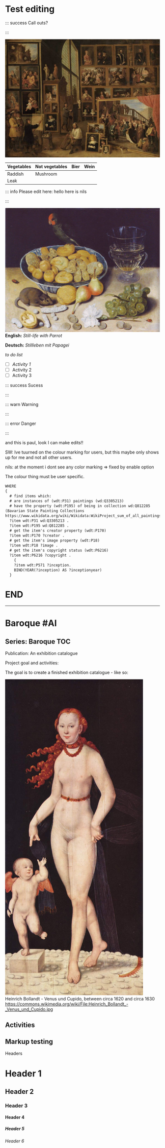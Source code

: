 # Test editing

::: success
Call outs? 

:::

![David_Teniers\_(II)\_-\_The_gallery_of_Archduke_Leopold_in_Brussels.jpg](.attachments.6780765/David_Teniers_%28II%29_-_The_gallery_of_Archduke_Leopold_in_Brussels.jpg)

| Vegetables | Not vegetables | Bier | Wein |
|------------|----------------|------|------|
| Raddish | Mushroom |  |  |
| Leak |  |  |  |

::: info
Please edit here: hello here is nils

:::

![Flegel\_-\_Wein_und_Konfekt,\_Maus_und_Papagei.jpg](.attachments.6780765/Flegel_-_Wein_und_Konfekt%2C_Maus_und_Papagei.jpg)  
**English:** *Still-life with Parrot*

**Deutsch:** *Stillleben mit Papagei*

*to do list* 

* [ ] *Activity 1*
* [ ] Activity 2
* [ ] Activity 3

::: success
Sucess

:::

::: warn
Warning

:::

::: error
Danger

:::

and this is paul, look I can make edits!!

SW: Ive tuurned on the colour marking for users, but this maybe only shows up for me and not all other users.

nils: at the moment i dont see any color marking => fixed by enable option

The colour thing must be user specific.

```
WHERE
{
  # find items which:
  # are instances of (wdt:P31) paintings (wd:Q3305213)
  # have the property (wdt:P195) of being in collection wd:Q812285 (Bavarian State Painting Collections https://www.wikidata.org/wiki/Wikidata:WikiProject_sum_of_all_paintings/Collection/Bavarian_State_Painting_Collections)
  ?item wdt:P31 wd:Q3305213 .
  ?item wdt:P195 wd:Q812285 .
  # get the item's creator property (wdt:P170)
  ?item wdt:P170 ?creator .
  # get the item's image property (wdt:P18)
  ?item wdt:P18 ?image .
  # get the item's copyright status (wdt:P6216)
  ?item wdt:P6216 ?copyright . 
    {
    ?item wdt:P571 ?inception.
    BIND(YEAR(?inception) AS ?inceptionyear)
  }
```

# END

---

# Baroque #AI

## Series: Baroque TOC

Publication: An exhibition catalogue

Project goal and activities:

The goal is to create a finished exhibition catalogue - like so: 

![Venus_und_Cupido](.attachments.6780765/Heinrich_Bollandt_-_Venus_und_Cupido.jpg)Heinrich Bollandt - Venus und Cupido, between circa 1620 and circa 1630 <https://commons.wikimedia.org/wiki/File:Heinrich_Bollandt_-_Venus_und_Cupido.jpg>

## Activities

## Markup testing

Headers

# Header 1

## Header 2

### Header 3

#### Header 4

##### Header 5

###### Header 6